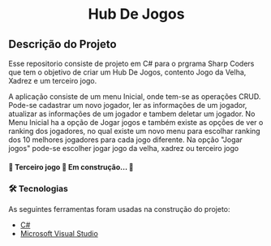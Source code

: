 <h1 align="center">Hub De Jogos</h1>

## Descrição do Projeto

<p align="left">Esse repositorio consiste de projeto em C# para o prgrama Sharp Coders que tem o objetivo de criar um Hub De Jogos, contento Jogo da Velha, Xadrez e um terceiro jogo.</p>

<p align="left">A aplicação consiste de um menu Inicial, onde tem-se as operações CRUD. Pode-se cadastrar um novo jogador, ler as informações de um jogador, atualizar as informações de um jogador e tambem deletar um jogador. No Menu Inicial ha a opção de Jogar jogos e também existe as opções de ver o ranking dos jogadores, no qual existe um novo menu para escolhar ranking dos 10 melhores jogadores para cada jogo diferente.
Na opção "Jogar jogos" pode-se escolher jogar jogo da velha, xadrez ou terceiro jogo</p>

<h4 align="left"> 
	🚧 Terceiro jogo 🚀 Em construção...  🚧
</h4>

### 🛠 Tecnologias

As seguintes ferramentas foram usadas na construção do projeto:

- [C#](https://learn.microsoft.com/pt-br/dotnet/csharp/)
- [Microsoft Visual Studio](https://visualstudio.microsoft.com/pt-br/)

